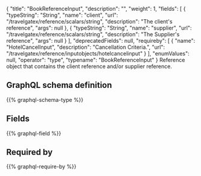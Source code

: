 {
  "title": "BookReferenceInput",
  "description": "",
  "weight": 1,
  "fields": [
    {
      "typeString": "String",
      "name": "client",
      "url": "/travelgatex/reference/scalars/string",
      "description": "The client's reference",
      "args": null
    },
    {
      "typeString": "String",
      "name": "supplier",
      "url": "/travelgatex/reference/scalars/string",
      "description": "The Supplier's reference",
      "args": null
    }
  ],
  "deprecatedFields": null,
  "requireby": [
    {
      "name": "HotelCancelInput",
      "description": "Cancellation Criteria.",
      "url": "/travelgatex/reference/inputobjects/hotelcancelinput"
    }
  ],
  "enumValues": null,
  "operator": "type",
  "typename": "BookReferenceInput"
}
Reference object that contains the client reference and/or supplier reference.
## GraphQL schema definition

{{% graphql-schema-type %}}

## Fields

{{% graphql-field %}}

## Required by

{{% graphql-require-by %}}
